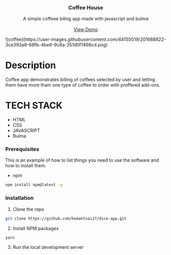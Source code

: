 <h3 align="center">
Coffee House
  </h3>
  
   <p align="center">
  A simple coffeee biling app made with javascript and bulma
    <br />
    <br />
     <a href="https://coffeemachine17.netlify.app/">View Demo</a>
     </p>
</p>
![coffee](https://user-images.githubusercontent.com/44155019/201688822-3ce393a8-68fb-4be4-9c8a-351d0f1466cd.png)

 # Description 
   Coffee app demonstrates billing of coffees selected by user and letting them have more tham one type of coffee to order with preffered add-ons.
   
  # TECH STACK 
  * HTML
  * CSS
  * JAVASCRIPT
  * Bulma
  
  ### Prerequisites

This is an example of how to list things you need to use the software and how to install them.

- npm

```sh
npm install npm@latest -g
```

### Installation

1. Clone the repo

```sh
git clone https://github.com/hemantsai17/dice-app.git
```

2. Install NPM packages

```sh
yarn
```

3. Run the local development server
